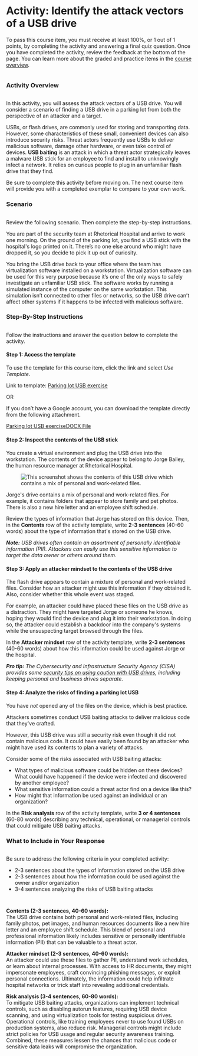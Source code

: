 # Activity: Identify the attack vectors of a USB drive

To pass this course item, you must receive at least 100%, or 1 out of 1 points, by completing the activity and answering a final quiz question. Once you have completed the activity, review the feedback at the bottom of the page. You can learn more about the graded and practice items in the [course overview](https://www.coursera.org/learn/assets-threats-and-vulnerabilities/supplement/ChT4c/course-5-overview).

<figure><img src="https://d3c33hcgiwev3.cloudfront.net/imageAssetProxy.v1/Bj7JfncRS82tZctuOq3hsg_a030f8dbfa6d4ece99dd3ea09b35b4f1_QGihrALZZ0PyKinvbUTTPWGMSFS7ukNkdHoNt7IyAz_kGRO2w-llRgqWrUfBHbUjOXekXsgwd7PXqfr-VXnVZa0maxzWwIouFv-6CdYwEr4DwgZaD-qkktNplyURzjd_WbTxLVrRBcBSw-wJB5lVnafBos22RKhU3V2WGyeDcojx0HV2Q-gH27ONmhEpsA?expiry=1734739200000&#x26;hmac=xE2uPe26HdCvoDfQwdkovAZojB4xX9s_sjip8eGS1GQ" alt=""><figcaption></figcaption></figure>

### Activity Overview

<figure><img src="https://d3c33hcgiwev3.cloudfront.net/imageAssetProxy.v1/MHO21nJzTRKxg7l5L2rN9w_fdfdd619c8064ede874cf4c5dc8c80f1_XKXIqIxadC-iw2IlzPqJ6iAet-wbTDlW99IvQXMeq5AZiaRVuBBKh89eaRxtvbI_7N2iq79UwA4RKXaIQN1GxzMmT9C9FcPb-urH-9_9hvjx3-NPohCkRip-9KfXS1ttayrElT1CYIag0htES_8Qw2lECIdRF0iyP7rESMPraO6M2oDKVscDnGLTci3obw?expiry=1734739200000&#x26;hmac=JfzeBVRCPBmII2ehy5EhmScoByEZjbkvWPB0kaVLwvM" alt=""><figcaption></figcaption></figure>

In this activity, you will assess the attack vectors of a USB drive. You will consider a scenario of finding a USB drive in a parking lot from both the perspective of an attacker and a target.

USBs, or flash drives, are commonly used for storing and transporting data. However, some characteristics of these small, convenient devices can also introduce security risks. Threat actors frequently use USBs to deliver malicious software, damage other hardware, or even take control of devices. **USB baiting** is an attack in which a threat actor strategically leaves a malware USB stick for an employee to find and install to unknowingly infect a network. It relies on curious people to plug in an unfamiliar flash drive that they find.

Be sure to complete this activity before moving on. The next course item will provide you with a completed exemplar to compare to your own work.

### Scenario

<figure><img src="https://d3c33hcgiwev3.cloudfront.net/imageAssetProxy.v1/ykVgPbVfQTyHhzY47TDUfA_c6b2d816b1814ad7ac8d4e1b9972c9f1_lIOmSDAl9YSFDhxmRNYptG2vqCBPj8D14NiSx3VrHTO4_3nzyIS1nqH72R0C7ROcXtg3gK4RZIr9A-fdZDiD2iMUjCN9P9mC2bPiHBIegUBco56voUfCRfE96EvP49VjrqpVxbSNn1mNb8nzu4YT-wzVb4zubuf9nRVXGYNcB-16vmpmNIUegpMndAysgQ?expiry=1734739200000&#x26;hmac=lD9dRtPlLKLIPqzUzzkklCXEj0b5sJt-59SGqRTC3_E" alt=""><figcaption></figcaption></figure>

Review the following scenario. Then complete the step-by-step instructions.

You are part of the security team at Rhetorical Hospital and arrive to work one morning. On the ground of the parking lot, you find a USB stick with the hospital's logo printed on it. There’s no one else around who might have dropped it, so you decide to pick it up out of curiosity.

You bring the USB drive back to your office where the team has virtualization software installed on a workstation. Virtualization software can be used for this very purpose because it’s one of the only ways to safely investigate an unfamiliar USB stick. The software works by running a simulated instance of the computer on the same workstation. This simulation isn’t connected to other files or networks, so the USB drive can’t affect other systems if it happens to be infected with malicious software.

### Step-By-Step Instructions

<figure><img src="https://d3c33hcgiwev3.cloudfront.net/imageAssetProxy.v1/pakIFhsXRcmpyggM5NOhCw_b2d5e6f547484854af18751ba5ab9ef1_lIOmSDAl9YSFDhxmRNYptG2vqCBPj8D14NiSx3VrHTO4_3nzyIS1nqH72R0C7ROcXtg3gK4RZIr9A-fdZDiD2iMUjCN9P9mC2bPiHBIegUBco56voUfCRfE96EvP49VjrqpVxbSNn1mNb8nzu4YT-wzVb4zubuf9nRVXGYNcB-16vmpmNIUegpMndAysgQ?expiry=1734739200000&#x26;hmac=i05DaYeUfBbwwOiDmrJEgJlr_IwNUJcbVQqIIYONHnM" alt=""><figcaption></figcaption></figure>

Follow the instructions and answer the question below to complete the activity.

#### **Step 1: Access the template**

To use the template for this course item, click the link and select _Use Template_.

Link to template: [Parking lot USB exercise](https://docs.google.com/document/d/1jdI0FecPuabVB5ZI7na8C0Jm8J6bFlU76AEKD0T8dSw/template/preview?usp=sharing\&resourcekey=0-BnHBngk9keuLxbaDs5koeQ)

OR

If you don’t have a Google account, you can download the template directly from the following attachment.

[Parking lot USB exerciseDOCX File](https://d3c33hcgiwev3.cloudfront.net/FaYPGP46RgCRkqgB8qui5Q_5bd476bd586d442e858eaf731a1d43f1_Parking-lot-USB-exercise.docx?Expires=1734739200\&Signature=J3oaM2rHUFeHk39402VY~ZHxkqNk23jsq0x~WuTS4UzNd2glEZxbQLypN0fapsl8HaMvEjf~KyrssjXkL3UcX7o3-p0a~DS1IZSKedsE3yfJkJ0I5S-sMZIMuQ1hfnTdhOqQOlL7768afPnlHkUWeG3b8QJpVfwTI9qr3cULDhM_\&Key-Pair-Id=APKAJLTNE6QMUY6HBC5A)

#### Step 2: Inspect the contents of the USB stick

####

You create a virtual environment and plug the USB drive into the workstation. The contents of the device appear to belong to Jorge Bailey, the human resource manager at Rhetorical Hospital.

<figure><img src="https://d3c33hcgiwev3.cloudfront.net/imageAssetProxy.v1/j63kkSHeTXGfrRT0zr6gcA_9bf3e3007bdf4bea8386db81a87dbaf1_VqgtvoNaBDctd1W-kA6VSkWFn7WHRUmC0DG14qd0_buNljd43qfi-yDo7c4ufxJj9sv0ywxjYg8t274hUQX_Phndaf35kM8NqjgNkKn3LfuZid4DJ6okJf79ZKxDAu8CpVW-6Ol9IePpHO7mz7HKqHnvuiLJxLj-gpzKTU9uhz4yU35j3zY3xEd7HmG4w?expiry=1734739200000&#x26;hmac=mRvPNaGCBQ2q-kYD5tuMdo0BpDIwtlt09wlqDWdrVNw" alt="This screenshot shows the contents of this USB drive which contains a mix of personal and work-related files."><figcaption></figcaption></figure>

Jorge's drive contains a mix of personal and work-related files. For example, it contains folders that appear to store family and pet photos. There is also a new hire letter and an employee shift schedule.

Review the types of information that Jorge has stored on this device. Then, in the **Contents** row of the activity template, write **2-3 sentences** (40-60 words) about the type of information that's stored on the USB drive.

_**Note:** USB drives often contain an assortment of personally identifiable information (PII). Attackers can easily use this sensitive information to target the data owner or others around them._

#### Step 3: Apply an attacker mindset to the contents of the USB drive

The flash drive appears to contain a mixture of personal and work-related files. Consider how an attacker might use this information if they obtained it. Also, consider whether this whole event was staged.

For example, an attacker could have placed these files on the USB drive as a distraction. They might have targeted Jorge or someone he knows, hoping they would find the device and plug it into their workstation. In doing so, the attacker could establish a backdoor into the company's systems while the unsuspecting target browsed through the files.

In the **Attacker mindset** row of the activity template, write **2-3 sentences** (40-60 words) about how this information could be used against Jorge or the hospital.

_**Pro tip:** The Cybersecurity and Infrastructure Security Agency (CISA) provides some_ [_security tips on using caution with USB drives_](https://www.cisa.gov/news-events/news/using-caution-usb-drives)_, including keeping personal and business drives separate._

#### Step 4: Analyze the risks of finding a parking lot USB

You have _not_ opened any of the files on the device, which is best practice.&#x20;

Attackers sometimes conduct USB baiting attacks to deliver malicious code that they've crafted.

However, this USB drive was still a security risk even though it did not contain malicious code. It could have easily been found by an attacker who might have used its contents to plan a variety of attacks.

Consider some of the risks associated with USB baiting attacks:

* What types of malicious software could be hidden on these devices? What could have happened if the device were infected and discovered by another employee?
* What sensitive information could a threat actor find on a device like this?
* How might that information be used against an individual or an organization?

In the **Risk analysis** row of the activity template, write **3 or 4 sentences** (60-80 words) describing any technical, operational, or managerial controls that could mitigate USB baiting attacks.

### What to Include in Your Response

<figure><img src="https://d3c33hcgiwev3.cloudfront.net/imageAssetProxy.v1/Bf64MyIBQwq0wdFlPObPAA_2bec6b852f814eb9b6579db255c2abf1_MZdm9Oqo0HeGknQppyFj-9UV4aOR3ULbSmjyXDQNkAs2QELmiBz6D0l-4l8BZxUvqNrAFbZ81SrgUH9NPSVDCbEpQMhYK26Ah5qn_00TXLcoYvf5W8bJnOJ01MuXDMh22S3i0PUMqI-t3787MEjqhwvPxOZO6Ch4jM3mqbT6OwmlJncTZ8v4_1LNIVtDdw?expiry=1734739200000&#x26;hmac=hFxwJc_xWxgTkt9ZYFpB8WLv0ZYlSDHnU9lhCAgoCrc" alt=""><figcaption></figcaption></figure>

Be sure to address the following criteria in your completed activity:&#x20;

* 2-3 sentences about the types of information stored on the USB drive
* 2-3 sentences about how the information could be used against the owner and/or organization
* 3-4 sentences analyzing the risks of USB baiting attacks

<figure><img src="https://d3c33hcgiwev3.cloudfront.net/imageAssetProxy.v1/Bf64MyIBQwq0wdFlPObPAA_2bec6b852f814eb9b6579db255c2abf1_MZdm9Oqo0HeGknQppyFj-9UV4aOR3ULbSmjyXDQNkAs2QELmiBz6D0l-4l8BZxUvqNrAFbZ81SrgUH9NPSVDCbEpQMhYK26Ah5qn_00TXLcoYvf5W8bJnOJ01MuXDMh22S3i0PUMqI-t3787MEjqhwvPxOZO6Ch4jM3mqbT6OwmlJncTZ8v4_1LNIVtDdw?expiry=1734739200000&#x26;hmac=hFxwJc_xWxgTkt9ZYFpB8WLv0ZYlSDHnU9lhCAgoCrc" alt=""><figcaption></figcaption></figure>

<figure><img src="https://d3c33hcgiwev3.cloudfront.net/imageAssetProxy.v1/Bf64MyIBQwq0wdFlPObPAA_2bec6b852f814eb9b6579db255c2abf1_MZdm9Oqo0HeGknQppyFj-9UV4aOR3ULbSmjyXDQNkAs2QELmiBz6D0l-4l8BZxUvqNrAFbZ81SrgUH9NPSVDCbEpQMhYK26Ah5qn_00TXLcoYvf5W8bJnOJ01MuXDMh22S3i0PUMqI-t3787MEjqhwvPxOZO6Ch4jM3mqbT6OwmlJncTZ8v4_1LNIVtDdw?expiry=1734739200000&#x26;hmac=hFxwJc_xWxgTkt9ZYFpB8WLv0ZYlSDHnU9lhCAgoCrc" alt=""><figcaption></figcaption></figure>

**Contents (2-3 sentences, 40-60 words):**\
The USB drive contains both personal and work-related files, including family photos, pet images, and human resources documents like a new hire letter and an employee shift schedule. This blend of personal and professional information likely includes sensitive or personally identifiable information (PII) that can be valuable to a threat actor.

**Attacker mindset (2-3 sentences, 40-60 words):**\
An attacker could use these files to gather PII, understand work schedules, or learn about internal processes. With access to HR documents, they might impersonate employees, craft convincing phishing messages, or exploit personal connections. Ultimately, the information could help infiltrate hospital networks or trick staff into revealing additional credentials.

**Risk analysis (3-4 sentences, 60-80 words):**\
To mitigate USB baiting attacks, organizations can implement technical controls, such as disabling autorun features, requiring USB device scanning, and using virtualization tools for testing suspicious drives. Operational controls, like training employees never to use found USBs on production systems, also reduce risk. Managerial controls might include strict policies for USB usage and regular security awareness training. Combined, these measures lessen the chances that malicious code or sensitive data leaks will compromise the organization.
